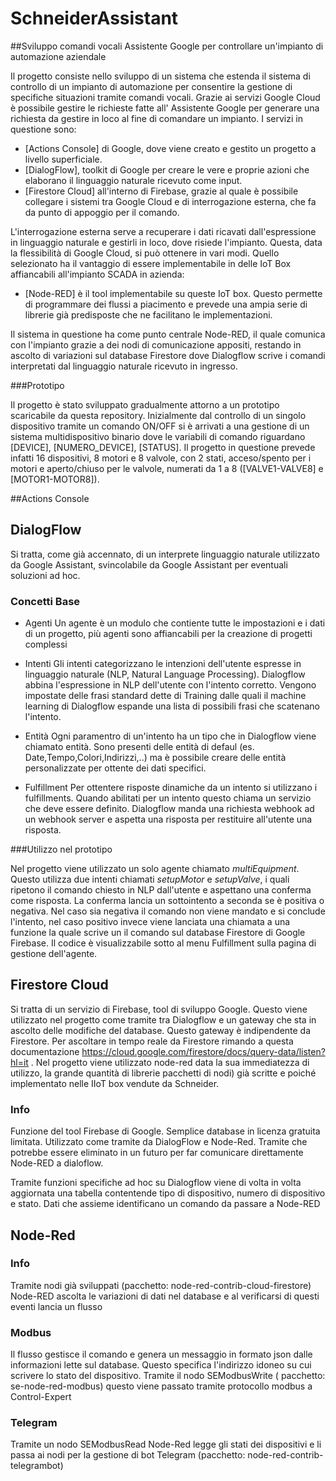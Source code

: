 # SchneiderAssistant

##Sviluppo comandi vocali Assistente Google per controllare un'impianto di automazione aziendale

Il progetto consiste nello sviluppo di un sistema che estenda il sistema di controllo di un impianto di automazione per consentire la gestione di specifiche situazioni tramite comandi vocali. 
Grazie ai servizi Google Cloud è possibile gestire le richieste fatte all' Assistente Google per generare una richiesta da gestire in loco al fine di comandare un impianto. I servizi in questione sono:
- [Actions Console] di Google, dove viene creato e gestito un progetto a livello superficiale. 
- [DialogFlow], toolkit di Google per creare le vere e proprie azioni che elaborano il linguaggio naturale ricevuto come input.
- [Firestore Cloud] all'interno di Firebase, grazie al quale è possibile collegare i sistemi tra Google Cloud e di interrogazione esterna, che fa da punto di appoggio per il comando.

L'interrogazione esterna serve a recuperare i dati ricavati dall'espressione in linguaggio naturale e gestirli in loco, dove risiede l'impianto. Questa, data la flessibilità di Google Cloud, si può ottenere in vari modi. Quello selezionato ha il vantaggio di essere implementabile in delle IoT Box affiancabili all'impianto SCADA in azienda:
- [Node-RED] è il tool implementabile su queste IoT box. Questo permette di programmare dei flussi a piacimento e prevede una ampia serie di librerie già predisposte che ne facilitano le implementazioni.

Il sistema in questione ha come punto centrale Node-RED, il quale comunica con l'impianto grazie a dei nodi di comunicazione appositi, restando in ascolto di variazioni sul database Firestore dove Dialogflow scrive i comandi interpretati dal linguaggio naturale ricevuto in ingresso. 

###Prototipo

Il progetto è stato sviluppato gradualmente attorno a un prototipo scaricabile da questa repository. Inizialmente dal controllo di un singolo dispositivo tramite un comando ON/OFF si è arrivati a una gestione di un sistema multidispositivo binario dove le variabili di comando riguardano [DEVICE], [NUMERO_DEVICE], [STATUS]. Il progetto in questione prevede infatti 16 dispositivi, 8 motori e 8 valvole, con 2 stati, acceso/spento per i motori e aperto/chiuso per le valvole, numerati da 1 a 8 ([VALVE1-VALVE8] e [MOTOR1-MOTOR8]).

##Actions Console

## DialogFlow

Si tratta, come già accennato, di un interprete linguaggio naturale utilizzato da Google Assistant, svincolabile da Google Assistant per eventuali soluzioni ad hoc. 

### Concetti Base

- Agenti
Un agente è un modulo che contiente tutte le impostazioni e i dati di un progetto, più agenti sono affiancabili per la creazione di progetti complessi

- Intenti
Gli intenti categorizzano le intenzioni dell'utente espresse in linguaggio naturale (NLP, Natural Language Processing). Dialogflow abbina l'espressione in NLP dell'utente con l'intento corretto.
Vengono impostate delle frasi standard dette di Training dalle quali il machine learning di Dialogflow espande una lista di possibili frasi che scatenano l'intento.

- Entità 
Ogni paramentro di un'intento ha un tipo che in Dialogflow viene chiamato entità. Sono presenti delle entità di defaul (es. Date,Tempo,Colori,Indirizzi,..) ma è possibile creare delle entità personalizzate per ottente dei dati specifici.

- Fulfillment
Per ottentere risposte dinamiche da un intento si utilizzano i fulfillments. Quando abilitati per un intento questo chiama un servizio che deve essere definito. Dialogflow manda una richiesta webhook ad un webhook server e aspetta una risposta per restituire all'utente una risposta.


###Utilizzo nel prototipo

Nel progetto viene utilizzato un solo agente chiamato *multiEquipment*. Questo utilizza due intenti chiamati *setupMotor* e *setupValve*, i quali ripetono il comando chiesto in NLP dall'utente e aspettano una conferma come risposta. La conferma lancia un sottointento a seconda se è positiva o negativa.
Nel caso sia negativa il comando non viene mandato e si conclude l'intento, nel caso positivo invece viene lanciata una chiamata a una funzione la quale scrive un il comando sul database Firestore di Google Firebase. Il codice è visualizzabile sotto al menu Fulfillment sulla pagina di gestione dell'agente.

## Firestore Cloud

Si tratta di un servizio di Firebase, tool di sviluppo Google. Questo viene utilizzato nel progetto come tramite tra Dialogflow e un gateway che sta in ascolto delle modifiche del database. Questo gateway è indipendente da Firestore. 
Per ascoltare in tempo reale da Firestore rimando a questa documentazione https://cloud.google.com/firestore/docs/query-data/listen?hl=it .
Nel progetto viene utilizzato node-red data la sua immediatezza di utilizzo, la grande quantità di librerie pacchetti di nodi) già scritte e poiché implementato nelle IIoT box vendute da Schneider.

### Info
Funzione del tool Firebase di Google. Semplice database in licenza gratuita limitata.
Utilizzato come tramite da DialogFlow e Node-Red. Tramite che potrebbe essere eliminato in un futuro per far comunicare direttamente Node-RED a dialoflow.

Tramite funzioni specifiche ad hoc su Dialogflow viene di volta in volta aggiornata una tabella contentende tipo di dispositivo, numero di dispositivo e stato. Dati che assieme identificano un comando da passare a Node-RED

## Node-Red

### Info
Tramite nodi già sviluppati (pacchetto: node-red-contrib-cloud-firestore) Node-RED ascolta le variazioni di dati nel database e al verificarsi di questi eventi lancia un flusso

### Modbus
Il flusso gestisce il comando e genera un messaggio in formato json dalle informazioni lette sul database. Questo specifica l'indirizzo idoneo su cui scrivere lo stato del dispositivo. Tramite il nodo SEModbusWrite ( pacchetto: se-node-red-modbus) questo viene passato tramite protocollo modbus a Control-Expert

### Telegram
Tramite un nodo SEModbusRead Node-Red legge gli stati dei dispositivi e li passa ai nodi per la gestione di bot Telegram (pacchetto: node-red-contrib-telegrambot)


